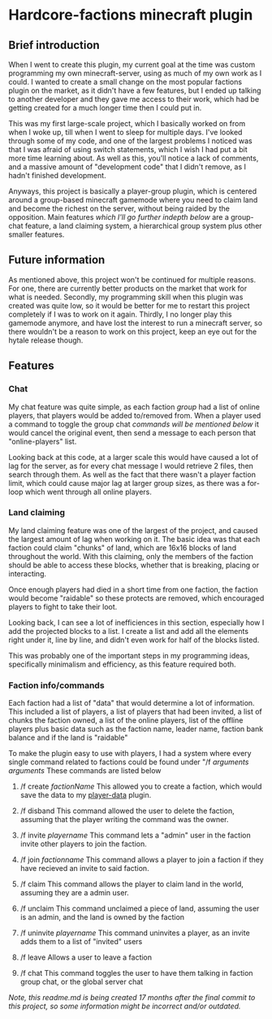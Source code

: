 # Hardcore-factions minecraft plugin
## Brief introduction
When I went to create this plugin, my current goal at the time was custom programming my own minecraft-server, using as much of my own work as I could. I wanted to create a small change on the most popular factions plugin on the market, as it didn't have a few features, but I ended up talking to another developer and they gave me access to their work, which had be getting created for a much longer time then I could put in.

This was my first large-scale project, which I basically worked on from when I woke up, till when I went to sleep for multiple days. I've looked through some of my code, and one of the largest problems I noticed was that I was afraid of using switch statements, which I wish I had put a bit more time learning about. As well as this, you'll notice a lack of comments, and a massive amount of "development code" that I didn't remove, as I hadn't finished development.

Anyways, this project is basically a player-group plugin, which is centered around a group-based minecraft gamemode where you need to claim land and become the richest on the server, without being raided by the opposition. Main features *which I'll go further indepth below* are a group-chat feature, a land claiming system, a hierarchical group system plus other smaller features.

## Future information
As mentioned above, this project won't be continued for multiple reasons. For one, there are currently better products on the market that work for what is needed. Secondly, my programming skill when this plugin was created was quite low, so it would be better for me to restart this project completely if I was to work on it again. Thirdly, I no longer play this gamemode anymore, and have lost the interest to run a minecraft server, so there wouldn't be a reason to work on this project, keep an eye out for the hytale release though.

## Features
### Chat
My chat feature was quite simple, as each faction *group* had a list of online players, that players would be added to/removed from. When a player used a command to toggle the group chat *commands will be mentioned below* it would cancel the original event, then send a message to each person that "online-players" list.

Looking back at this code, at a larger scale this would have caused a lot of lag for the server, as for every chat message I would retrieve 2 files, then search through them. As well as the fact that there wasn't a player faction limit, which could cause major lag at larger group sizes, as there was a for-loop which went through all online players.

### Land claiming
My land claiming feature was one of the largest of the project, and caused the largest amount of lag when working on it. The basic idea was that each faction could claim "chunks" of land, which are 16x16 blocks of land throughout the world. With this claiming, only the members of the faction should be able to access these blocks, whether that is breaking, placing or interacting.

Once enough players had died in a short time from one faction, the faction would become "raidable" so these protects are removed, which encouraged players to fight to take their loot.

Looking back, I can see a lot of inefficiences in this section, especially how I add the projected blocks to a list. I create a list and add all the elements right under it, line by line, and didn't even work for half of the blocks listed.

This was probably one of the important steps in my programming ideas, specifically minimalism and efficiency, as this feature required both.

### Faction info/commands
Each faction had a list of "data" that would determine a lot of information. This included a list of players, a list of players that had been invited, a list of chunks the faction owned, a list of the online players, list of the offline players plus basic data such as the faction name, leader name, faction bank balance and if the land is "raidable"

To make the plugin easy to use with players, I had a system where every single command related to factions could be found under "/f *arguments* *arguments* These commands are listed below

1. /f create *factionName*
  This allowed you to create a faction, which would save the data to my [player-data](https://github.com/westshae/player-data) plugin.

2. /f disband
  This command allowed the user to delete the faction, assuming that the player writing the command was the owner.

3. /f invite *playername*
  This command lets a "admin" user in the faction invite other players to join the faction.

4. /f join *factionname*
  This command allows a player to join a faction if they have recieved an invite to said faction.
  
5. /f claim
  This command allows the player to claim land in the world, assuming they are a admin user.

6. /f unclaim
  This command unclaimed a piece of land, assuming the user is an admin, and the land is owned by the faction

7. /f uninvite *playername*
  This command uninvites a player, as an invite adds them to a list of "invited" users

8. /f leave
  Allows a user to leave a faction

9. /f chat
  This command toggles the user to have them talking in faction group chat, or the global server chat
  

*Note, this readme.md is being created 17 months after the final commit to this project, so some information might be incorrect and/or outdated.*
